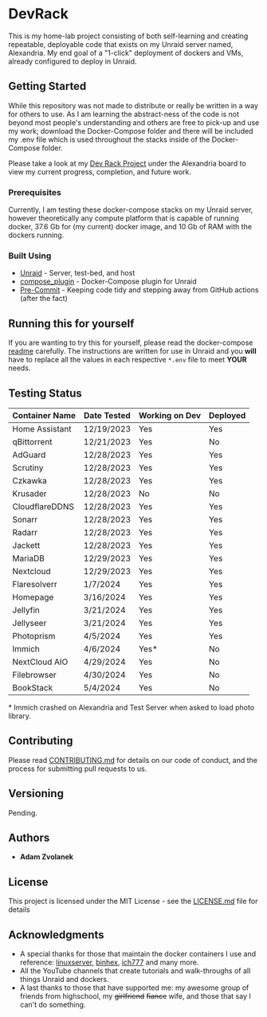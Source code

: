 # DevRack

This is my home-lab project consisting of both self-learning and creating repeatable, deployable code that exists on my Unraid server named, Alexandria. My end goal of a "1-click" deployment of dockers and VMs, already configured to deploy in Unraid.

## Getting Started

While this repository was not made to distribute or really be written in a way for others to use. As I am learning the abstract-ness of the code is not beyond most people's understanding and others are free to pick-up and use my work; download the Docker-Compose folder and there will be included my .env file which is used throughout the stacks inside of the Docker-Compose folder.

Please take a look at my [Dev Rack Project](https://github.com/users/adamzvolanek/projects/1) under the Alexandria board to view my current progress, completion, and future work.

### Prerequisites

Currently, I am testing these docker-compose stacks on my Unraid server, however theoretically any compute platform that is capable of running docker, 37.6 Gb for (my current) docker image, and 10 Gb of RAM with the dockers running.

### Built Using

* [Unraid](https://unraid.net/) - Server, test-bed, and host
* [compose_plugin](https://github.com/dcflachs/compose_plugin) - Docker-Compose plugin for Unraid
* [Pre-Commit](https://pre-commit.com/) - Keeping code tidy and stepping away from GitHub actions (after the fact)

## Running this for yourself

If you are wanting to try this for yourself, please read the docker-compose [readme](/docker-compose/README.md) carefully. The instructions are written for use in Unraid and you **will** have to replace all the values in each respective `*.env` file to meet **YOUR** needs.

## Testing Status

| Container Name | Date Tested | Working on Dev | Deployed |
| --------| -------- | -------- | -------- |
| Home Assistant | 12/19/2023 | Yes | Yes |
| qBittorrent | 12/21/2023 | Yes | No |
| AdGuard | 12/28/2023 | Yes | Yes |
| Scrutiny | 12/28/2023 | Yes | Yes |
| Czkawka | 12/28/2023 | Yes | Yes |
| Krusader | 12/28/2023 | No | No |
| CloudflareDDNS | 12/28/2023 | Yes | Yes |
| Sonarr | 12/28/2023 | Yes | Yes |
| Radarr | 12/28/2023 | Yes | Yes |
| Jackett | 12/28/2023 | Yes | Yes |
| MariaDB | 12/29/2023 | Yes | Yes |
| Nextcloud | 12/29/2023 | Yes | Yes |
| Flaresolverr | 1/7/2024 | Yes | Yes |
| Homepage | 3/16/2024 | Yes | Yes |
| Jellyfin | 3/21/2024 | Yes | Yes |
| Jellyseer | 3/21/2024 | Yes | Yes |
| Photoprism | 4/5/2024 | Yes | Yes |
| Immich | 4/6/2024 | Yes* | No |
| NextCloud AIO | 4/29/2024 | Yes | No |
| Filebrowser | 4/30/2024 | Yes | No |
| BookStack | 5/4/2024 | Yes | No |

\* Immich crashed on Alexandria and Test Server when asked to load photo library.

## Contributing

Please read [CONTRIBUTING.md](https://github.com/adamzvolanek/DevRack/blob/main/CONTRIBUTING.md) for details on our code of conduct, and the process for submitting pull requests to us.

## Versioning

Pending.

## Authors

* **Adam Zvolanek**

## License

This project is licensed under the MIT License - see the [LICENSE.md](LICENSE.md) file for details

## Acknowledgments

* A special thanks for those that maintain the docker containers I use and reference: [linuxserver](https://www.linuxserver.io/), [binhex](https://github.com/binhex), [ich777](https://github.com/ich777) and many more.
* All the YouTube channels that create tutorials and walk-throughs of all things Unraid and dockers.
* A last thanks to those that have supported me: my awesome group of friends from highschool, my ~~girlfriend~~ ~~fiance~~ wife, and those that say I can't do something.
